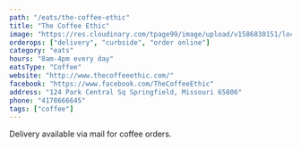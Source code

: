 ```yaml
---
path: "/eats/the-coffee-ethic"
title: "The Coffee Ethic"
image: "https://res.cloudinary.com/tpage99/image/upload/v1586830151/local417eats/local417eatslogo.png"
orderops: ["delivery", "curbside", "order online"]
category: "eats"
hours: "8am-4pm every day"
eatsType: "Coffee"
website: "http://www.thecoffeeethic.com/"
facebook: "https://www.facebook.com/TheCoffeeEthic"
address: "124 Park Central Sq Springfield, Missouri 65806"
phone: "4178666645"
tags: ["coffee"]
---
```


Delivery available via mail for coffee orders.